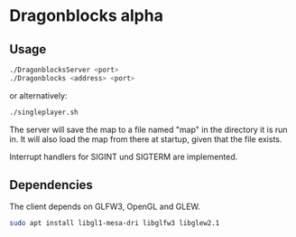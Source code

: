 # Dragonblocks alpha

## Usage
```bash
./DragonblocksServer <port>
./Dragonblocks <address> <port>
```

or alternatively:

```bash
./singleplayer.sh
```

The server will save the map to a file named "map" in the directory it is run in. It will also load the map from there at startup, given that the file exists.

Interrupt handlers for SIGINT und SIGTERM are implemented.

## Dependencies

The client depends on GLFW3, OpenGL and GLEW.
```bash
sudo apt install libgl1-mesa-dri libglfw3 libglew2.1
```
